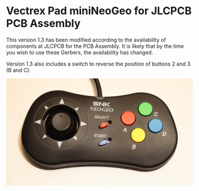 # Vectrex Pad miniNeoGeo for JLCPCB PCB Assembly

This version 1.3 has been modified according to the availability of components at JLCPCB for the PCB Assembly. It is likely that by the time you wish to use these Gerbers, the availability has changed.

Version 1.3 also includes a switch to reverse the position of buttons 2 and 3 (B and C).

![Image01](https://github.com/Guimli/Vectrex-Pad-miniNeoGeo/raw/main/Images/Image01.jpg)
